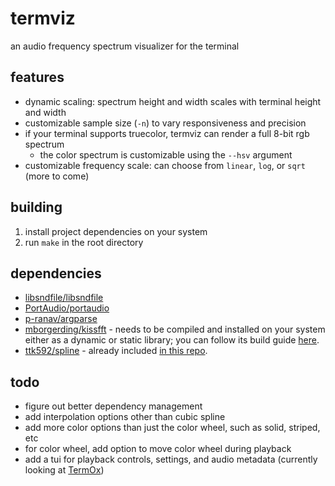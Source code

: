 # termviz
an audio frequency spectrum visualizer for the terminal

## features
- dynamic scaling: spectrum height and width scales with terminal height and width
- customizable sample size (`-n`) to vary responsiveness and precision
- if your terminal supports truecolor, termviz can render a full 8-bit rgb spectrum
	- the color spectrum is customizable using the `--hsv` argument
- customizable frequency scale: can choose from `linear`, `log`, or `sqrt` (more to come)

## building
1. install project dependencies on your system
2. run `make` in the root directory

## dependencies
- [libsndfile/libsndfile](https://github.com/libsndfile/libsndfile)
- [PortAudio/portaudio](https://github.com/PortAudio/portaudio)
- [p-ranav/argparse](https://github.com/p-ranav/argparse)
- [mborgerding/kissfft](https://github.com/mborgerding/kissfft) - needs to be compiled and installed on your system either as a dynamic or static library; you can follow its build guide [here](https://github.com/mborgerding/kissfft?tab=readme-ov-file#building).
- [ttk592/spline](https://github.com/ttk592/spline) - already included [in this repo](/src/spline.hpp).

## todo
- figure out better dependency management
- add interpolation options other than cubic spline
- add more color options than just the color wheel, such as solid, striped, etc
- for color wheel, add option to move color wheel during playback
- add a tui for playback controls, settings, and audio metadata (currently looking at [TermOx](https://github.com/a-n-t-h-o-n-y/TermOx))
